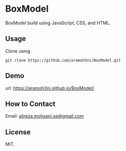 # BoxModel

BoxModel build using JavaScript, CSS,  and HTML.

## Usage

Clone using 

```
git clone https://github.com/aramoh3ni/BoxModel.git
```


## Demo 

url: https://aramoh3ni.github.io/BoxModel/

## How to Contact

Email: alireza.mohseni.se@gmail.com

## License

MIT.

